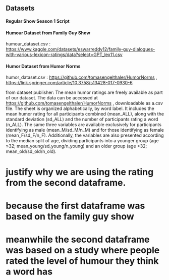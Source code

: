 ## Datasets
#### Regular Show Season 1 Script


#### Humour Dataset from Family Guy Show

humour_dataset.csv : https://www.kaggle.com/datasets/eswarreddy12/family-guy-dialogues-with-various-lexicon-ratings/data?select=GPT_lex11.csv

#### Humor Dataset from Humor Norms

humor_dataset.csv : https://github.com/tomasengelthaler/HumorNorms , https://link.springer.com/article/10.3758/s13428-017-0930-6

from dataset publisher: The mean humor ratings are freely available as part of our dataset. The data can be accessed at https://github.com/tomasengelthaler/HumorNorms , downloadable as a.csv file. The sheet is organized alphabetically, by word label. It includes the mean humor rating for all participants combined (mean_ALL), along with the standard deviation (sd_ALL) and the number of participants rating a word (n_ALL). The same three variables are available exclusively for participants identifying as male (mean_M/sd_M/n_M) and for those identifying as female (mean_F/sd_F/n_F). Additionally, the variables are also presented according to the median split of age, dividing participants into a younger group (age ≤32; mean_young/sd_young/n_young) and an older group (age >32; mean_old/sd_old/n_old).










# justify why we are using the rating from the second dataframe.
# because the first dataframe was based on the family guy show
# meanwhile the second dataframe was based on a study where people rated the level of humour they think a word has

